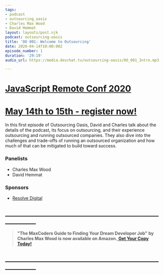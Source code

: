```yaml
---
tags:
- podcast
- outsourcing_oasis
- Charles Max Wood
- David Hemmat
layout: layouts/post.njk
podcast: outsourcing-oasis
title: 'OO 001: Welcome to Outsourcing'
date: 2020-04-14T10:00:00Z
episode_number: 1
duration: '29:19'
audio_url: https://media.devchat.tv/outsourcing-oasis/OO_001_Intro.mp3

---
```

# [JavaScript Remote Conf 2020](https://devchat.tv/conferences/javascript-remote-2020/ "JavaScript Remote Conf 2020")

# [May 14th to 15th - register now!](https://devchat.tv/conferences/javascript-remote-2020/ "JavaScript Remote Conf 2020")

In this first episode of Outsourcing Oasis, David and Charles talk about the details of the podcast, its focus on outsourcing, and their experience outsourcing and running outsourced companies. They also dive into the challenges and trade-offs of running an outsourced organization and how much of that can be mitigated to build toward success.

### **Panelists**

* Charles Max Wood
* David Hemmat

### **Sponsors**

* [Resolve Digital](https://resolve.digital/?utm_source=ooasis-&utm_medium=podcast&utm_content=20200413-sponsor)

## **____________________________________________________________**

> **"The MaxCoders Guide to Finding Your Dream Developer Job" by Charles Max Wood is now available on Amazon.**[ **Get Your Copy Today!**](https://www.amazon.com/gp/product/B081MBL5C9/ref=as_li_ss_tl?ie=UTF8&linkCode=sl1&tag=devchattv-20&linkId=9d61363241636e2546ef46abba198746&language=en_US)

## **____________________________________________________________**